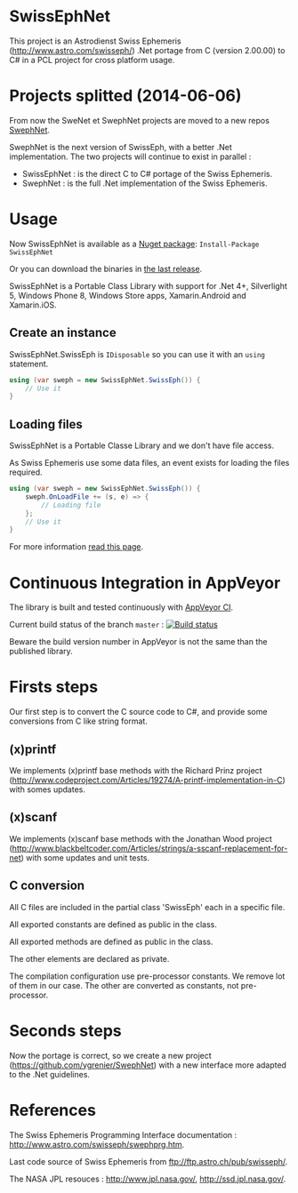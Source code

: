 # SwissEphNet

This project is an Astrodienst Swiss Ephemeris (http://www.astro.com/swisseph/) .Net portage from 
C (version 2.00.00) to C# in a PCL project for cross platform usage.

# Projects splitted (2014-06-06)

From now the SweNet et SwephNet projects are moved to a new repos [SwephNet](https://github.com/ygrenier/SwephNet).

SwephNet is the next version of SwissEph, with a better .Net implementation. The two projects will 
continue to exist in parallel :
- SwissEphNet : is the direct C to C# portage of the Swiss Ephemeris.
- SwephNet : is the full .Net implementation of the Swiss Ephemeris.

# Usage

Now SwissEphNet is available as a [Nuget package](https://www.nuget.org/packages/SwissEphNet): `Install-Package SwissEphNet`

Or you can download the binaries in [the last release](https://github.com/ygrenier/SwissEphNet/releases/latest).

SwissEphNet is a Portable Class Library with support for .Net 4+, Silverlight 5, Windows Phone 8, Windows Store apps, Xamarin.Android and Xamarin.iOS.

## Create an instance

SwissEphNet.SwissEph is ```IDisposable``` so you can use it with an ```using``` statement.

```C#
using (var sweph = new SwissEphNet.SwissEph()) {
    // Use it
}
```

## Loading files

SwissEphNet is a Portable Classe Library and we don't have file access.

As Swiss Ephemeris use some data files, an event exists for loading the files required.

```C#
using (var sweph = new SwissEphNet.SwissEph()) {
    sweph.OnLoadFile += (s, e) => {
        // Loading file
    };
    // Use it
}
```

For more information [read this page](https://github.com/ygrenier/SwissEphNet/wiki/Loading-files).

# Continuous Integration in AppVeyor

The library is built and tested continuously with [AppVeyor CI](https://ci.appveyor.com/project/ygrenier/swissephnet).

Current build status of the branch ```master``` : [![Build status](https://ci.appveyor.com/api/projects/status/srgd3dqui7f4uvq5/branch/master)](https://ci.appveyor.com/project/ygrenier/swissephnet/branch/master)

Beware the build version number in AppVeyor is not the same than the published library.

# Firsts steps

Our first step is to convert the C source code to C#, and provide some conversions from C like string format.

## (x)printf 

We implements (x)printf base methods with the Richard Prinz project (http://www.codeproject.com/Articles/19274/A-printf-implementation-in-C) with somes updates.

## (x)scanf

We implements (x)scanf base methods with the Jonathan Wood project (http://www.blackbeltcoder.com/Articles/strings/a-sscanf-replacement-for-net) with some updates and unit tests.

## C conversion

All C files are included in the partial class 'SwissEph' each in a specific file.

All exported constants are defined as public in the class.

All exported methods are defined as public in the class.

The other elements are declared as private.

The compilation configuration use pre-processor constants. We remove lot of them in our case. The other are converted as constants, not pre-processor.

# Seconds steps

Now the portage is correct, so we create a new project (https://github.com/ygrenier/SwephNet) with
a new interface more adapted to the .Net guidelines.

# References

The Swiss Ephemeris Programming Interface documentation : http://www.astro.com/swisseph/swephprg.htm.

Last code source of Swiss Ephemeris from ftp://ftp.astro.ch/pub/swisseph/.

The NASA JPL resouces : http://www.jpl.nasa.gov/, http://ssd.jpl.nasa.gov/.
